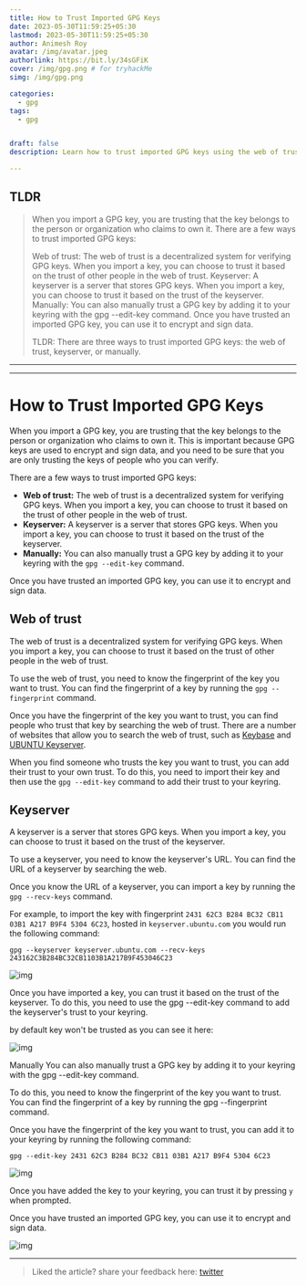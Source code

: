 ```yaml
---
title: How to Trust Imported GPG Keys
date: 2023-05-30T11:59:25+05:30
lastmod: 2023-05-30T11:59:25+05:30
author: Animesh Roy
avatar: /img/avatar.jpeg
authorlink: https://bit.ly/34sGFiK
cover: /img/gpg.png # for tryhackMe
simg: /img/gpg.png

categories:
  - gpg
tags:
  - gpg


draft: false
description: Learn how to trust imported GPG keys using the web of trust, keyserver, or manually. GPG, trust, imported keys, web of trust, keyserver, manual trust

---
```


## TLDR 

> When you import a GPG key, you are trusting that the key belongs to the person or organization who claims to own it. There are a few ways to trust imported GPG keys:
> 
> Web of trust: The web of trust is a decentralized system for verifying GPG keys. When you import a key, you can choose to trust it based on the trust of other people in the web of trust.
> Keyserver: A keyserver is a server that stores GPG keys. When you import a key, you can choose to trust it based on the trust of the keyserver.
> Manually: You can also manually trust a GPG key by adding it to your keyring with the gpg --edit-key command.
> Once you have trusted an imported GPG key, you can use it to encrypt and sign data.
> 
> TLDR: There are three ways to trust imported GPG keys: the web of trust, keyserver, or manually.


---
<!--inline-ads-->
<script async src="https://pagead2.googlesyndication.com/pagead/js/adsbygoogle.js?client=ca-pub-3526678290068011"
     crossorigin="anonymous"></script>
<ins class="adsbygoogle"
     style="display:block"
     data-ad-format="fluid"
     data-ad-layout-key="-8c+7e-5f-ar+1mn"
     data-ad-client="ca-pub-3526678290068011"
     data-ad-slot="5692962495"></ins>
<script>
     (adsbygoogle = window.adsbygoogle || []).push({});
</script>
<!-- END -->

---

# How to Trust Imported GPG Keys

When you import a GPG key, you are trusting that the key belongs to the person or organization who claims to own it. This is important because GPG keys are used to encrypt and sign data, and you need to be sure that you are only trusting the keys of people who you can verify.

There are a few ways to trust imported GPG keys:

* **Web of trust:** The web of trust is a decentralized system for verifying GPG keys. When you import a key, you can choose to trust it based on the trust of other people in the web of trust.
* **Keyserver:** A keyserver is a server that stores GPG keys. When you import a key, you can choose to trust it based on the trust of the keyserver.
* **Manually:** You can also manually trust a GPG key by adding it to your keyring with the `gpg --edit-key` command.

Once you have trusted an imported GPG key, you can use it to encrypt and sign data.

## Web of trust

The web of trust is a decentralized system for verifying GPG keys. When you import a key, you can choose to trust it based on the trust of other people in the web of trust.

To use the web of trust, you need to know the fingerprint of the key you want to trust. You can find the fingerprint of a key by running the `gpg --fingerprint` command.

Once you have the fingerprint of the key you want to trust, you can find people who trust that key by searching the web of trust. There are a number of websites that allow you to search the web of trust, such as [Keybase](https://keybase.io/) and [UBUNTU Keyserver](https://keyserver.ubuntu.com/).

When you find someone who trusts the key you want to trust, you can add their trust to your own trust. To do this, you need to import their key and then use the `gpg --edit-key` command to add their trust to your keyring.

## Keyserver

A keyserver is a server that stores GPG keys. When you import a key, you can choose to trust it based on the trust of the keyserver.

To use a keyserver, you need to know the keyserver's URL. You can find the URL of a keyserver by searching the web.

Once you know the URL of a keyserver, you can import a key by running the `gpg --recv-keys` command.

For example, to import the key with fingerprint `2431 62C3 B284 BC32 CB11 03B1 A217 B9F4 5304 6C23`, hosted in `keyserver.ubuntu.com` you would run the following command:

`gpg --keyserver keyserver.ubuntu.com --recv-keys 243162C3B284BC32CB1103B1A217B9F453046C23` 

![img](https://i.imgur.com/271yeJS.png)

Once you have imported a key, you can trust it based on the trust of the keyserver. To do this, you need to use the gpg --edit-key command to add the keyserver's trust to your keyring.

by default key won't be trusted as you can see it here:

![img](https://i.imgur.com/SC2Em09.png)

Manually
You can also manually trust a GPG key by adding it to your keyring with the gpg --edit-key command.

To do this, you need to know the fingerprint of the key you want to trust. You can find the fingerprint of a key by running the gpg --fingerprint command.

Once you have the fingerprint of the key you want to trust, you can add it to your keyring by running the following command:

`gpg --edit-key 2431 62C3 B284 BC32 CB11 03B1 A217 B9F4 5304 6C23`

![img](https://i.imgur.com/DbeVD1A.png)

Once you have added the key to your keyring, you can trust it by pressing `y` when prompted.

Once you have trusted an imported GPG key, you can use it to encrypt and sign data.

![img](https://i.imgur.com/sIMBToL.png)


---

> Liked the article? share your feedback here: [ twitter](https://twitter.com/anir0y)
<!-- Google Ads -->

<script async src="https://pagead2.googlesyndication.com/pagead/js/adsbygoogle.js"></script>
<ins class="adsbygoogle"
     style="display:block; text-align:center;"
     data-ad-layout="in-article"
     data-ad-format="fluid"
     data-ad-client="ca-pub-3526678290068011"
     data-ad-slot="7160066188"></ins>
<script>
     (adsbygoogle = window.adsbygoogle || []).push({});
</script>
<!-- END -->


<script data-name="BMC-Widget" data-cfasync="false" src="https://cdnjs.buymeacoffee.com/1.0.0/widget.prod.min.js" data-id="anir0y" data-description="Support me on Buy me a coffee!" data-message="" data-color="#5F7FFF" data-position="Right" data-x_margin="18" data-y_margin="18"></script>

<!-- EOF -->

<!-- //====================\\ -->
<!-- || GPG post by anir0y || -->
<!-- \\====================// -->

